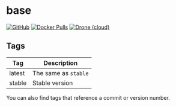 # base

[![GitHub](https://img.shields.io/badge/source-github-lightgrey?style=flat-square)](https://github.com/hotio/docker-base)
[![Docker Pulls](https://img.shields.io/docker/pulls/hotio/base?style=flat-square)](https://hub.docker.com/r/hotio/base)
[![Drone (cloud)](https://img.shields.io/drone/build/hotio/docker-base?style=flat-square)](https://cloud.drone.io/hotio/docker-base)

## Tags

| Tag      | Description                    |
| ---------|--------------------------------|
| latest   | The same as `stable`           |
| stable   | Stable version                 |

You can also find tags that reference a commit or version number.
